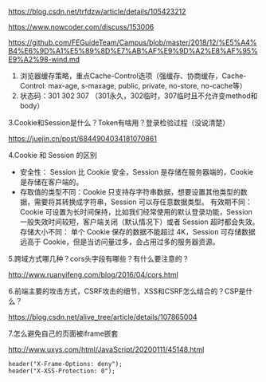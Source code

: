 https://blog.csdn.net/trfdzw/article/details/105423212


https://www.nowcoder.com/discuss/153006


https://github.com/FEGuideTeam/Campus/blob/master/2018/12/%E5%A4%B4%E6%9D%A1%E5%89%8D%E7%AB%AF%E9%9D%A2%E8%AF%95%E9%A2%98-wind.md


1. 浏览器缓存策略，重点Cache-Control选项（强缓存、协商缓存，Cache-Control: max-age, s-maxage, public, private, no-store, no-cache等）
2. 状态码：301 302 307 （301永久，302临时，307临时且不允许变method和body）


3.Cookie和Session是什么？Token有啥用？登录检验过程（没说清楚）

https://juejin.cn/post/6844904034181070861

4.Cookie 和 Session 的区别

* 安全性： Session 比 Cookie 安全，Session 是存储在服务器端的，Cookie 是存储在客户端的。
* 存取值的类型不同：Cookie 只支持存字符串数据，想要设置其他类型的数据，需要将其转换成字符串，Session 可以存任意数据类型。
有效期不同： Cookie 可设置为长时间保持，比如我们经常使用的默认登录功能，Session 一般失效时间较短，客户端关闭（默认情况下）或者 Session 超时都会失效。
存储大小不同： 单个 Cookie 保存的数据不能超过 4K，Session 可存储数据远高于 Cookie，但是当访问量过多，会占用过多的服务器资源。


5.跨域方式哪几种？cors头字段有哪些？有什么要注意的？

http://www.ruanyifeng.com/blog/2016/04/cors.html


6.前端主要的攻击方式，CSRF攻击的细节，XSS和CSRF怎么结合的？CSP是什么？

https://blog.csdn.net/alive_tree/article/details/107865004



7.怎么避免自己的页面被iframe嵌套 

http://www.uxys.com/html/JavaScript/20200111/45148.html

```
header("X-Frame-Options: deny"); 
header("X-XSS-Protection: 0"); 
```
